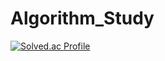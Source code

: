 # Algorithm_Study
[![Solved.ac Profile](http://mazassumnida.wtf/api/mini/generate_badge?boj=dnrjs8185)](https://solved.ac/dnrjs8185)
